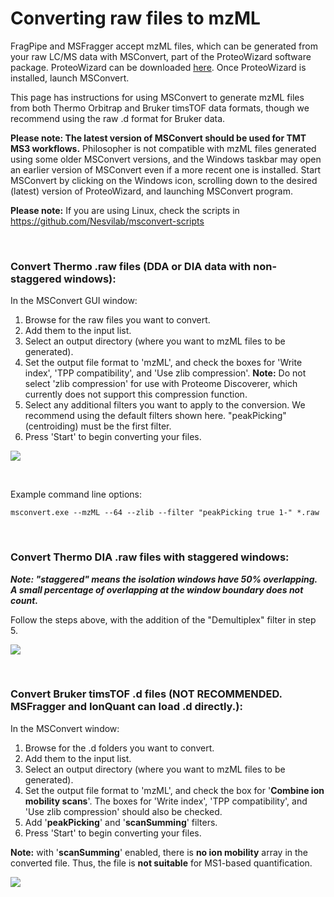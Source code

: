 # Converting raw files to mzML

FragPipe and MSFragger accept mzML files, which can be generated from your raw LC/MS data with MSConvert, part of the ProteoWizard software package. ProteoWizard can be downloaded [here](http://www.proteowizard.org/download.html). Once ProteoWizard is installed, launch MSConvert.

This page has instructions for using MSConvert to generate mzML files from both Thermo Orbitrap and Bruker timsTOF data formats, though we recommend using the raw .d format for Bruker data.

**Please note: The latest version of MSConvert should be used for TMT MS3 workflows.** Philosopher is not compatible with mzML files generated using some older MSConvert versions, and the Windows taskbar may open an earlier version of MSConvert even if a more recent one is installed. Start MSConvert by clicking on the Windows icon, scrolling down to the desired (latest) version of ProteoWizard, and launching  MSConvert program.

**Please note:** If you are using Linux, check the scripts in https://github.com/Nesvilab/msconvert-scripts

<br>

### Convert Thermo .raw files (DDA or DIA data with non-staggered windows):
In the MSConvert GUI window:
1. Browse for the raw files you want to convert.
2. Add them to the input list.
3. Select an output directory (where you want to mzML files to be generated).
4. Set the output file format to 'mzML', and check the boxes for 'Write index', 'TPP compatibility', and 'Use zlib compression'. **Note:** Do not select 'zlib compression' for use with Proteome Discoverer, which currently does not support this compression function.
5. Select any additional filters you want to apply to the conversion. We recommend using the default filters shown here. "peakPicking" (centroiding) must be the first filter.
6. Press 'Start' to begin converting your files.

![](https://raw.githubusercontent.com/Nesvilab/FragPipe/gh-pages/images/msconvert.png)

<br>

Example command line options:

`msconvert.exe --mzML --64 --zlib --filter "peakPicking true 1-" *.raw`

<br>

### Convert Thermo DIA .raw files with staggered windows:
***Note: "staggered" means the isolation windows have 50% overlapping. A small percentage of overlapping at the window boundary does not count.***

Follow the steps above, with the addition of the "Demultiplex" filter in step 5.

![](https://raw.githubusercontent.com/Nesvilab/FragPipe/gh-pages/images/msconvert_staggered_DIA.png)

<br>


### Convert Bruker timsTOF .d files (NOT RECOMMENDED. MSFragger and IonQuant can load .d directly.):
In the MSConvert window:
1. Browse for the .d folders you want to convert.
2. Add them to the input list.
3. Select an output directory (where you want to mzML files to be generated).
4. Set the output file format to 'mzML', and check the box for '**Combine ion mobility scans**'. The boxes for 'Write index', 'TPP compatibility', and 'Use zlib compression' should also be checked.
5. Add '**peakPicking**' and '**scanSumming**' filters.
7. Press 'Start' to begin converting your files.

**Note:** with '**scanSumming**' enabled, there is **no ion mobility** array in the converted file. Thus, the file is **not suitable** for MS1-based quantification.

![](https://raw.githubusercontent.com/Nesvilab/FragPipe/gh-pages/images/10.jpg)
